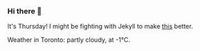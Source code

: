 ### Hi there :wave:

It's Thursday! I might be fighting with Jekyll to make [this](https://swissclubto.github.io) better.

Weather in Toronto: partly cloudy, at -1°C.
